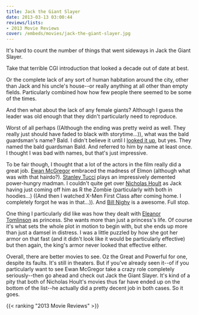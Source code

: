 ```yaml
---
title: Jack the Giant Slayer
date: 2013-03-13 03:00:44
reviews/lists:
- 2013 Movie Reviews
cover: /embeds/movies/jack-the-giant-slayer.jpg
---
```

It's hard to count the number of things that went sideways in Jack the Giant Slayer.

<!--more-->

Take that terrible CGI introduction that looked a decade out of date at best.

Or the complete lack of any sort of human habitation around the city, other than Jack and his uncle's house--or really anything at all other than empty fields. Particularly combined how how few people there seemed to be some of the times.

And then what about the lack of any female giants? Although I guess the leader was old enough that they didn't particularly need to reproduce.

Worst of all perhaps ((Although the ending was pretty weird as well. They really just should have faded to black with storytime...)), what was the bald guardsman's name? Bald. I didn't believe it until I <a title="IMDB: Bald" href="http://www.imdb.com/character/ch0325919/?ref_=tt_cl_t10">looked it up</a>, but yes. They named the bald guardsman Bald. And referred to him by name at least once. I thought I was bad with names, but that's just impressive.

To be fair though, I thought that a lot of the actors in the film really did a great job. <a itemprop="url" href="http://www.imdb.com/name/nm0000191/?ref_=tt_cl_t3">Ewan McGregor</a> embraced the madness of Elmon (although what was with that hairdo?). <a itemprop="url" href="http://www.imdb.com/name/nm0001804/?ref_=tt_cl_t4">Stanley Tucci</a> plays an impressively demented power-hungry madman. I couldn't quite get over <a itemprop="url" href="http://www.imdb.com/name/nm0396558/?ref_=tt_cl_t1">Nicholas Hoult</a> as Jack having just coming off him as R the Zombie (particularly with both in hoodies...) ((And then I watched X-Men First Class after coming home. I completely forgot he was in that...)). And <a href="http://www.imdb.com/name/nm0631490/">Bill Nighy</a> is a awesome. Full stop.

One thing I particularly did like was how they dealt with <a itemprop="url" href="http://www.imdb.com/name/nm1870434/?ref_=tt_cl_t2">Eleanor Tomlinson</a> as princess. She wants more than just a princess's life. Of course it's what sets the whole plot in motion to begin with, but she ends up more than just a damsel in distress. I was a little puzzled by how she got her armor on that fast (and it didn't look like it would be particularly effective) but then again, the king's armor never looked that effective either.

Overall, there are better movies to see. Oz the Great and Powerful for one, despite its faults. It's still in theaters. But if you've already seen it--of if you particularly want to see Ewan McGregor take a crazy role completely seriously--then go ahead and check out Jack the Giant Slayer. It's kind of a pity that both of Nicholas Hoult's movies thus far have ended up on the bottom of the list--he actually did a pretty decent job in both cases. So it goes.

{{< ranking "2013 Movie Reviews" >}}
